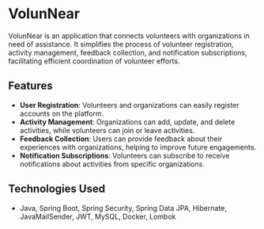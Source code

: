# VolunNear

VolunNear is an application that connects volunteers with organizations in need of assistance. It simplifies the process of volunteer registration, activity management, feedback collection, and notification subscriptions, facilitating efficient coordination of volunteer efforts.

## Features

- **User Registration**: Volunteers and organizations can easily register accounts on the platform.
- **Activity Management**: Organizations can add, update, and delete activities, while volunteers can join or leave activities.
- **Feedback Collection**: Users can provide feedback about their experiences with organizations, helping to improve future engagements.
- **Notification Subscriptions**: Volunteers can subscribe to receive notifications about activities from specific organizations.

## Technologies Used

-  Java, Spring Boot, Spring Security, Spring Data JPA, Hibernate, JavaMailSender, JWT, MySQL, Docker, Lombok


